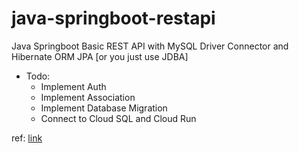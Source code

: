 # java-springboot-restapi
Java Springboot Basic REST API with MySQL Driver Connector and Hibernate ORM JPA [or you just use JDBA]

- Todo:
  + Implement Auth
  + Implement Association
  + Implement Database Migration
  + Connect to Cloud SQL and Cloud Run

ref: [link](https://www.youtube.com/watch?v=Z0JfmObjKRw)
